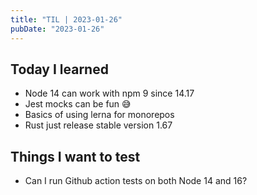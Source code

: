 ```yaml
---
title: "TIL | 2023-01-26"
pubDate: "2023-01-26"
---
```


## Today I learned

- Node 14 can work with npm 9 since 14.17
- Jest mocks can be fun 😅
- Basics of using lerna for monorepos
- Rust just release stable version 1.67

## Things I want to test

- Can I run Github action tests on both Node 14 and 16?
